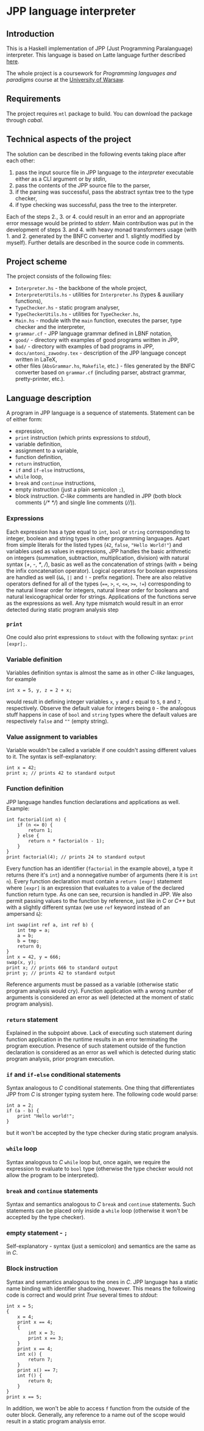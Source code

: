 # JPP language interpreter

## Introduction

This is a Haskell implementation of JPP (Just Programming Paralanguage) interpreter. This language is based on Latte language further described [here](https://www.mimuw.edu.pl/~ben/Zajecia/Mrj2018/Latte/).

The whole project is a coursework for *Programming languages and paradigms* course at the [University of Warsaw](https://www.mimuw.edu.pl/en).

## Requirements

The project requires `mtl` package to build. You can download the package through *cabal*.

## Technical aspects of the project

The solution can be described in the following events taking place after each other:
1. pass the input source file in JPP language to the *interpreter* executable either as a CLI argument or by *stdin*,
2. pass the contents of the JPP source file to the parser,
3. if the parsing was successful, pass the abstract syntax tree to the type checker,
4. if type checking was successful, pass the tree to the interpreter.

Each of the steps 2., 3. or 4. could result in an error and an appropriate error message would be printed to *stderr*. Main contribution was put in the development of steps 3. and 4. with heavy monad transformers usage (with 1. and 2. generated by the BNFC converter and 1. slightly modified by myself). Further details are described in the source code in comments.

## Project scheme

The project consists of the following files:
* `Interpreter.hs` - the backbone of the whole project,
* `InterpreterUtils.hs` - utilities for `Interpreter.hs` (types & auxiliary functions),
* `TypeChecker.hs` - static program analyser,
* `TypeCheckerUtils.hs` - utilities for `TypeChecker.hs`,
* `Main.hs` - module with the `main` function, executes the parser, type checker and the interpreter,
* `grammar.cf` - JPP language grammar defined in LBNF notation,
* `good/` - directory with examples of good programs written in JPP,
* `bad/` - directory with examples of bad programs in JPP,
* `docs/antoni_zawodny.tex` - description of the JPP language concept written in LaTeX,
* other files (`AbsGrammar.hs`, `Makefile`, etc.) - files generated by the BNFC converter based on `grammar.cf` (including parser, abstract grammar, pretty-printer, etc.).

## Language description

A program in JPP language is a sequence of statements. Statement can be of either form:
* expression,
* `print` instruction (which prints expressions to *stdout*),
* variable definition,
* assignment to a variable,
* function definition,
* `return` instruction,
* `if` and `if-else` instructions,
* `while` loop,
* `break` and `continue` instructions,
* empty instruction (just a plain semicolon `;`),
* block instruction.
*C-like* comments are handled in JPP (both block comments (*/\* \*/*) and single line comments (*//*)).

### Expressions

Each expression has a type equal to `int`, `bool` or `string` corresponding to integer, boolean and string types in other programming languages. Apart from simple literals for the listed types (`42`, `false`, `"Hello World!"`) and variables used as values in expressions, JPP handles the basic arithmetic on integers (summation, subtraction, multiplication, division) with natural syntax (*+*, *-*, *\**, */*), basic  as well as the concatenation of strings (with *+* being the infix concatenation operator). Logical operators for boolean expressions are handled as well (`&&`, `||` and `!` - prefix negation). There are also relative operators defined for all of the types (`==`, `>`, `<`, `<=`, `>=`, `!=`) corresponding to the natural linear order for integers, natural linear order for booleans and natural lexicographical order for strings. Applications of the functions serve as the expressions as well.
Any type mismatch would result in an error detected during static program analysis step

### `print`

One could also print expressions to `stdout` with the following syntax: `print [expr];`.

### Variable definition

Variables definition syntax is almost the same as in other *C-like* languages, for example
```
int x = 5, y, z = 2 + x;
```
would result in defining integer variables `x`, `y` and `z` equal to `5`, `0` and `7`, respectively. Observe the default value for integers being `0` - the analogous stuff happens in case of `bool` and `string` types where the default values are respectively `false` and `""` (empty string).

### Value assignment to variables

Variable wouldn't be called a variable if one couldn't assing different values to it. The syntax is self-explanatory:
```
int x = 42;
print x; // prints 42 to standard output
```

### Function definition

JPP language handles function declarations and applications as well. Example:
```
int factorial(int n) {
    if (n <= 0) {
        return 1;
    } else {
        return n * factorial(n - 1);
    }
}
print factorial(4); // prints 24 to standard output
```

Every function has an identifier (`factorial` in the example above), a type it returns (here it's `int`) and a nonnegative number of arguments (here it is `int n`). Every function declaration must contain a `return [expr]` statement where `[expr]` is an expression that evaluates to a value of the declared function return type.
As one can see, recursion is handled in JPP. We also permit passing values to the function by reference, just like in *C* or *C++* but with a slightly different syntax (we use `ref` keyword instead of an ampersand `&`):
```
int swap(int ref a, int ref b) {
    int tmp = a;
    a = b;
    b = tmp;
    return 0;
}
int x = 42, y = 666;
swap(x, y);
print x; // prints 666 to standard output
print y; // prints 42 to standard output
```
Reference arguments must be passed as a variable (otherwise static program analysis would cry). Function application with a wrong number of arguments is considered an error as well (detected at the moment of static program analysis).

### `return` statement

Explained in the subpoint above. Lack of executing such statement during function application in the runtime results in an error terminating the program execution. Presence of such statement outside of the function declaration is considered as an error as well which is detected during static program analysis, prior program execution.

### `if` and `if-else` conditional statements

Syntax analogous to *C* conditional statements. One thing that differentiates JPP from *C* is stronger typing system here. The following code would parse:
```
int a = 2;
if (a - b) {
    print "Hello world!";
}
```
but it won't be accepted by the type checker during static program analysis.

### `while` loop

Syntax analogous to *C* `while` loop but, once again, we require the expression to evaluate to `bool` type (otherwise the type checker would not allow the program to be interpreted).

### `break` and `continue` statements

Syntax and semantics analogous to *C* `break` and `continue` statements. Such statements can be placed only inside a `while` loop (otherwise it won't be accepted by the type checker).

### empty statement - `;`

Self-explanatory - syntax (just a semicolon) and semantics are the same as in *C*.

### Block instruction

Syntax and semantics analogous to the ones in *C*. JPP language has a static name binding with identifier shadowing, however. This means the following code is correct and would print *True* several times to *stdout*:
```
int x = 5;
{
    x = 4;
    print x == 4;
    {
        int x = 3;
        print x == 3;
    }
    print x == 4;
    int x() {
        return 7;
    }
    print x() == 7;
    int f() {
        return 0;
    }
}
print x == 5;
```
In addition, we won't be able to access `f` function from the outside of the outer block. Generally, any reference to a name out of the scope would result in a static program analysis error.
